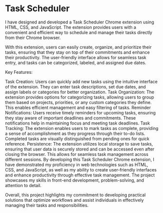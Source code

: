 # Task Scheduler
I have designed and developed a Task Scheduler Chrome extension using HTML, CSS, and JavaScript. The extension provides users with a convenient and efficient way to schedule and manage their tasks directly from their Chrome browser.

With this extension, users can easily create, organize, and prioritize their tasks, ensuring that they stay on top of their commitments and enhance their productivity. The user-friendly interface allows for seamless task entry, and tasks can be categorized, labeled, and assigned due dates.

Key Features:

Task Creation: Users can quickly add new tasks using the intuitive interface of the extension. They can enter task descriptions, set due dates, and assign labels or categories for better organization.
Task Organization: The extension provides options for categorizing tasks, allowing users to group them based on projects, priorities, or any custom categories they define. This enables efficient management and easy filtering of tasks.
Reminder Notifications: Users receive timely reminders for upcoming tasks, ensuring they stay aware of important deadlines and commitments. These notifications help in maintaining focus and meeting task deadlines.
Task Tracking: The extension enables users to mark tasks as complete, providing a sense of accomplishment as they progress through their to-do lists. Completed tasks are visually distinguished from pending ones for quick reference.
Persistence: The extension utilizes local storage to save tasks, ensuring that user data is securely stored and can be accessed even after closing the browser. This allows for seamless task management across different sessions.
By developing this Task Scheduler Chrome extension, I have demonstrated my proficiency in web technologies such as HTML, CSS, and JavaScript, as well as my ability to create user-friendly interfaces and enhance productivity through effective task management. The project showcases my skills in front-end development, problem-solving, and attention to detail.

Overall, this project highlights my commitment to developing practical solutions that optimize workflows and assist individuals in effectively managing their tasks and responsibilities.
